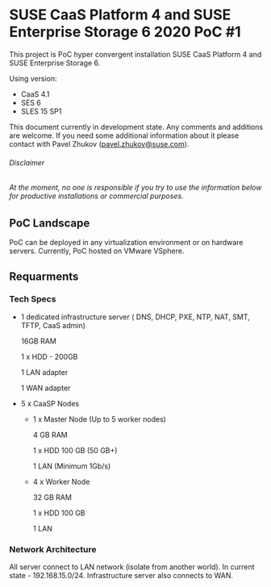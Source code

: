 # SUSE CaaS Platform 4 and SUSE Enterprise Storage 6 2020 PoC #1

This project is PoC hyper convergent installation SUSE CaaS Platform 4 and SUSE Enterprise Storage 6.

Using version:
- CaaS 4.1
- SES 6
- SLES 15 SP1

This document currently in development state. Any comments and additions are welcome.
If you need some additional information about it please contact with Pavel Zhukov (pavel.zhukov@suse.com).

###### Disclaimer
###### _At the moment, no one is responsible if you try to use the information below for productive installations or commercial purposes._

## PoC Landscape
PoC can be deployed in any virtualization environment or on hardware servers.
Currently, PoC hosted on VMware VSphere.

## Requarments

### Tech Specs
- 1 dedicated infrastructure server ( DNS, DHCP, PXE, NTP, NAT, SMT, TFTP, CaaS admin)
    
    16GB RAM
    
    1 x HDD - 200GB
    
    1 LAN adapter
    
    1 WAN adapter

- 5 x CaaSP Nodes
  
  - 1 x Master Node (Up to 5 worker nodes)
  
     4 GB RAM
  
     1 x HDD 100 GB (50 GB+)
  
     1 LAN (Minimum 1Gb/s)
  
  - 4 x Worker Node
    
     32 GB RAM
     
     1 x HDD 100 GB
     
     1 LAN

### Network Architecture
All server connect to LAN network (isolate from another world). In current state - 192.168.15.0/24.
Infrastructure server also connects to WAN.

